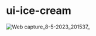 # ui-ice-cream
![Web capture_8-5-2023_201537_](https://user-images.githubusercontent.com/113894253/236855260-475f18c7-6e25-4558-a376-b4fbdc20dab3.jpeg)
